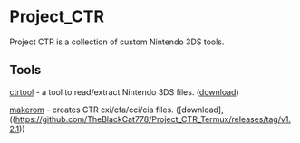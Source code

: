 # Project_CTR
Project CTR is a collection of custom Nintendo 3DS tools.

## Tools
[ctrtool](ctrtool/README.md) - a tool to read/extract Nintendo 3DS files. ([download]((https://github.com/TheBlackCat778/Project_CTR_Termux/releases/tag/v1.2.1)))

[makerom](makerom/README.md) - creates CTR cxi/cfa/cci/cia files. ([download],((https://github.com/TheBlackCat778/Project_CTR_Termux/releases/tag/v1.2.1)) 
